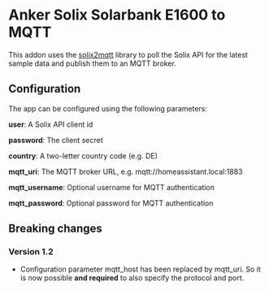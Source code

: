 # Anker Solix Solarbank E1600 to MQTT

This addon uses the [solix2mqtt](https://github.com/tomquist/solix2mqtt) library to poll the Solix API for the latest sample data and publish them to an MQTT broker.

## Configuration

The app can be configured using the following parameters:

__user__: A Solix API client id

__password__: The client secret

__country__: A two-letter country code (e.g. DE)

__mqtt_uri__: The MQTT broker URL, e.g. mqtt://homeassistant.local:1883

__mqtt_username__: Optional username for MQTT authentication

__mqtt_password__: Optional password for MQTT authentication

## Breaking changes

### Version 1.2

- Configuration parameter mqtt_host has been replaced by mqtt_uri. So it is now possible __and required__ to also specify the protocol and port.